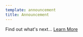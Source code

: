 ```yaml
---
template: announcement
title: Announcement
---
```


Find out what's next... <a href="https://blog.threshold.network/" target="_blank" rel="noopener noreferrer">Learn More</a>
